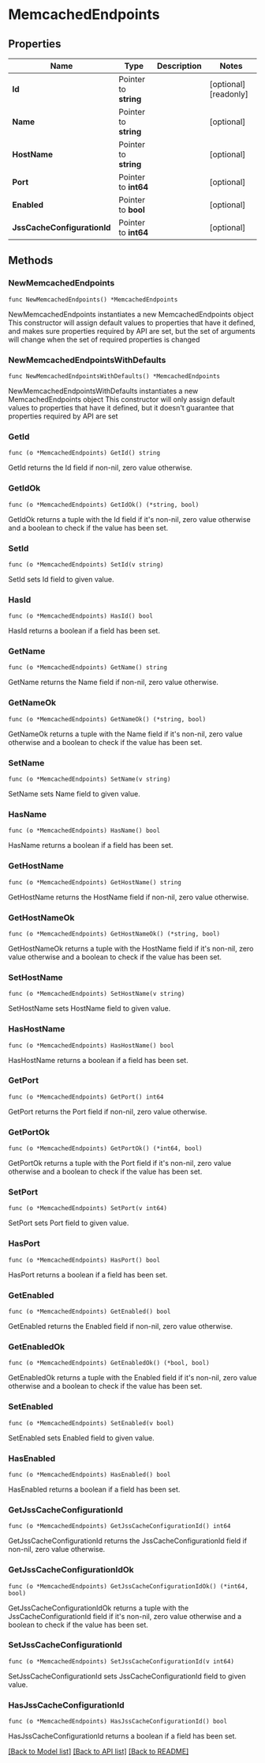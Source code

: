 # MemcachedEndpoints

## Properties

Name | Type | Description | Notes
------------ | ------------- | ------------- | -------------
**Id** | Pointer to **string** |  | [optional] [readonly] 
**Name** | Pointer to **string** |  | [optional] 
**HostName** | Pointer to **string** |  | [optional] 
**Port** | Pointer to **int64** |  | [optional] 
**Enabled** | Pointer to **bool** |  | [optional] 
**JssCacheConfigurationId** | Pointer to **int64** |  | [optional] 

## Methods

### NewMemcachedEndpoints

`func NewMemcachedEndpoints() *MemcachedEndpoints`

NewMemcachedEndpoints instantiates a new MemcachedEndpoints object
This constructor will assign default values to properties that have it defined,
and makes sure properties required by API are set, but the set of arguments
will change when the set of required properties is changed

### NewMemcachedEndpointsWithDefaults

`func NewMemcachedEndpointsWithDefaults() *MemcachedEndpoints`

NewMemcachedEndpointsWithDefaults instantiates a new MemcachedEndpoints object
This constructor will only assign default values to properties that have it defined,
but it doesn't guarantee that properties required by API are set

### GetId

`func (o *MemcachedEndpoints) GetId() string`

GetId returns the Id field if non-nil, zero value otherwise.

### GetIdOk

`func (o *MemcachedEndpoints) GetIdOk() (*string, bool)`

GetIdOk returns a tuple with the Id field if it's non-nil, zero value otherwise
and a boolean to check if the value has been set.

### SetId

`func (o *MemcachedEndpoints) SetId(v string)`

SetId sets Id field to given value.

### HasId

`func (o *MemcachedEndpoints) HasId() bool`

HasId returns a boolean if a field has been set.

### GetName

`func (o *MemcachedEndpoints) GetName() string`

GetName returns the Name field if non-nil, zero value otherwise.

### GetNameOk

`func (o *MemcachedEndpoints) GetNameOk() (*string, bool)`

GetNameOk returns a tuple with the Name field if it's non-nil, zero value otherwise
and a boolean to check if the value has been set.

### SetName

`func (o *MemcachedEndpoints) SetName(v string)`

SetName sets Name field to given value.

### HasName

`func (o *MemcachedEndpoints) HasName() bool`

HasName returns a boolean if a field has been set.

### GetHostName

`func (o *MemcachedEndpoints) GetHostName() string`

GetHostName returns the HostName field if non-nil, zero value otherwise.

### GetHostNameOk

`func (o *MemcachedEndpoints) GetHostNameOk() (*string, bool)`

GetHostNameOk returns a tuple with the HostName field if it's non-nil, zero value otherwise
and a boolean to check if the value has been set.

### SetHostName

`func (o *MemcachedEndpoints) SetHostName(v string)`

SetHostName sets HostName field to given value.

### HasHostName

`func (o *MemcachedEndpoints) HasHostName() bool`

HasHostName returns a boolean if a field has been set.

### GetPort

`func (o *MemcachedEndpoints) GetPort() int64`

GetPort returns the Port field if non-nil, zero value otherwise.

### GetPortOk

`func (o *MemcachedEndpoints) GetPortOk() (*int64, bool)`

GetPortOk returns a tuple with the Port field if it's non-nil, zero value otherwise
and a boolean to check if the value has been set.

### SetPort

`func (o *MemcachedEndpoints) SetPort(v int64)`

SetPort sets Port field to given value.

### HasPort

`func (o *MemcachedEndpoints) HasPort() bool`

HasPort returns a boolean if a field has been set.

### GetEnabled

`func (o *MemcachedEndpoints) GetEnabled() bool`

GetEnabled returns the Enabled field if non-nil, zero value otherwise.

### GetEnabledOk

`func (o *MemcachedEndpoints) GetEnabledOk() (*bool, bool)`

GetEnabledOk returns a tuple with the Enabled field if it's non-nil, zero value otherwise
and a boolean to check if the value has been set.

### SetEnabled

`func (o *MemcachedEndpoints) SetEnabled(v bool)`

SetEnabled sets Enabled field to given value.

### HasEnabled

`func (o *MemcachedEndpoints) HasEnabled() bool`

HasEnabled returns a boolean if a field has been set.

### GetJssCacheConfigurationId

`func (o *MemcachedEndpoints) GetJssCacheConfigurationId() int64`

GetJssCacheConfigurationId returns the JssCacheConfigurationId field if non-nil, zero value otherwise.

### GetJssCacheConfigurationIdOk

`func (o *MemcachedEndpoints) GetJssCacheConfigurationIdOk() (*int64, bool)`

GetJssCacheConfigurationIdOk returns a tuple with the JssCacheConfigurationId field if it's non-nil, zero value otherwise
and a boolean to check if the value has been set.

### SetJssCacheConfigurationId

`func (o *MemcachedEndpoints) SetJssCacheConfigurationId(v int64)`

SetJssCacheConfigurationId sets JssCacheConfigurationId field to given value.

### HasJssCacheConfigurationId

`func (o *MemcachedEndpoints) HasJssCacheConfigurationId() bool`

HasJssCacheConfigurationId returns a boolean if a field has been set.


[[Back to Model list]](../README.md#documentation-for-models) [[Back to API list]](../README.md#documentation-for-api-endpoints) [[Back to README]](../README.md)


